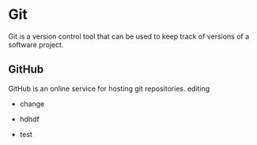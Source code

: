 # Git

Git is a version control tool that can be used to keep track of versions of a software project.

## GitHub

GitHub is an online service for hosting git repositories.
editing

* change
* hdhdf


* test